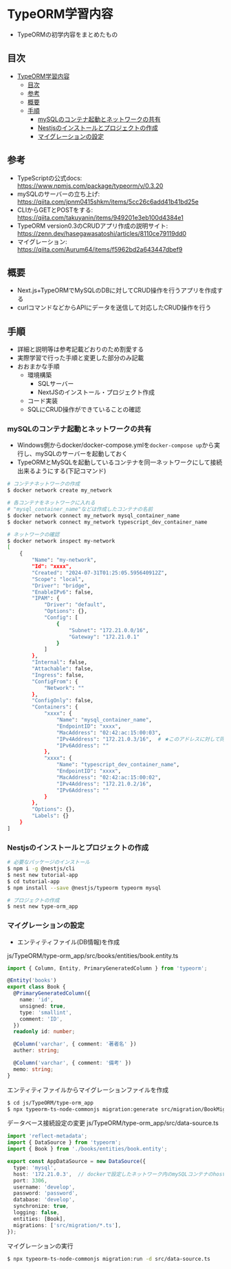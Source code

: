 # TypeORM学習内容

- TypeORMの初学内容をまとめたもの

## 目次

- [TypeORM学習内容](#typeorm学習内容)
  - [目次](#目次)
  - [参考](#参考)
  - [概要](#概要)
  - [手順](#手順)
    - [mySQLのコンテナ起動とネットワークの共有](#mysqlのコンテナ起動とネットワークの共有)
    - [Nestjsのインストールとプロジェクトの作成](#nestjsのインストールとプロジェクトの作成)
    - [マイグレーションの設定](#マイグレーションの設定)

## 参考

- TypeScriptの公式docs: https://www.npmjs.com/package/typeorm/v/0.3.20
- mySQLのサーバーの立ち上げ: https://qiita.com/jpnm0415shkm/items/5cc26c6add41b41bd25e
- CLIからGETとPOSTをする: https://qiita.com/takuyanin/items/949201e3eb100d4384e1
- TypeORM version0.3のCRUDアプリ作成の説明サイト: https://zenn.dev/hasegawasatoshi/articles/8110ce79119dd0
- マイグレーション: https://qiita.com/Aurum64/items/f5962bd2a643447dbef9

## 概要

- Next.js+TypeORMでMySQLのDBに対してCRUD操作を行うアプリを作成する
- curlコマンドなどからAPIにデータを送信して対応したCRUD操作を行う

## 手順

- 詳細と説明等は参考記載どおりのため割愛する
- 実際学習で行った手順と変更した部分のみ記載
- おおまかな手順
  - 環境構築
    - SQLサーバー
    - NextJSのインストール・プロジェクト作成
  - コード実装
  - SQLにCRUD操作ができていることの確認

### mySQLのコンテナ起動とネットワークの共有

- Windows側からdocker/docker-compose.ymlを`docker-compose up`から実行し、mySQLのサーバーを起動しておく
- TypeORMとMySQLを起動しているコンテナを同一ネットワークにして接続出来るようにする(下記コマンド)

```bash
# コンテナネットワークの作成
$ docker network create my_network

# 各コンテナをネットワークに入れる
# "mysql_container_name"などは作成したコンテナの名前
$ docker network connect my_network mysql_container_name
$ docker network connect my_network typescript_dev_container_name  

# ネットワークの確認
$ docker network inspect my-network
[
    {
        "Name": "my-network",
        "Id": "xxxx",
        "Created": "2024-07-31T01:25:05.595640912Z",
        "Scope": "local",
        "Driver": "bridge",
        "EnableIPv6": false,
        "IPAM": {
            "Driver": "default",
            "Options": {},
            "Config": [
                {
                    "Subnet": "172.21.0.0/16",
                    "Gateway": "172.21.0.1"
                }
            ]
        },
        "Internal": false,
        "Attachable": false,
        "Ingress": false,
        "ConfigFrom": {
            "Network": ""
        },
        "ConfigOnly": false,
        "Containers": {
            "xxxx": {
                "Name": "mysql_container_name",
                "EndpointID": "xxxx",
                "MacAddress": "02:42:ac:15:00:03",
                "IPv4Address": "172.21.0.3/16",  # ★このアドレスに対して同一ネットワーク内のコンテナから接続が可能
                "IPv6Address": ""
            },
            "xxxx": {
                "Name": "typescript_dev_container_name",
                "EndpointID": "xxxx",
                "MacAddress": "02:42:ac:15:00:02",
                "IPv4Address": "172.21.0.2/16",
                "IPv6Address": ""
            }
        },
        "Options": {},
        "Labels": {}
    }
]
```

### Nestjsのインストールとプロジェクトの作成

```bash
# 必要なパッケージのインストール
$ npm i -g @nestjs/cli
$ nest new tutorial-app
$ cd tutorial-app
$ npm install --save @nestjs/typeorm typeorm mysql

# プロジェクトの作成
$ nest new type-orm_app
```

### マイグレーションの設定

- エンティティファイル(DB情報)を作成

js/TypeORM/type-orm_app/src/books/entities/book.entity.ts

```ts
import { Column, Entity, PrimaryGeneratedColumn } from 'typeorm';

@Entity('books')
export class Book {
  @PrimaryGeneratedColumn({
    name: 'id',
    unsigned: true,
    type: 'smallint',
    comment: 'ID',
  })
  readonly id: number;

  @Column('varchar', { comment: '著者名' })
  auther: string;

  @Column('varchar', { comment: '備考' })
  memo: string;
}
```

エンティティファイルからマイグレーションファイルを作成

```bash
$ cd js/TypeORM/type-orm_app
$ npx typeorm-ts-node-commonjs migration:generate src/migration/BookMigration -d src/books/entities/book.entity.ts
```

データベース接続設定の変更
js/TypeORM/type-orm_app/src/data-source.ts

```ts
import 'reflect-metadata';
import { DataSource } from 'typeorm';
import { Book } from './books/entities/book.entity';

export const AppDataSource = new DataSource({
  type: 'mysql',
  host: '172.21.0.3',  // dockerで設定したネットワーク内のmySQLコンテナのhost名
  port: 3306,
  username: 'develop',
  password: 'password',
  database: 'develop',
  synchronize: true,
  logging: false,
  entities: [Book],
  migrations: ['src/migration/*.ts'],
});

```


マイグレーションの実行

```bash
$ npx typeorm-ts-node-commonjs migration:run -d src/data-source.ts
```